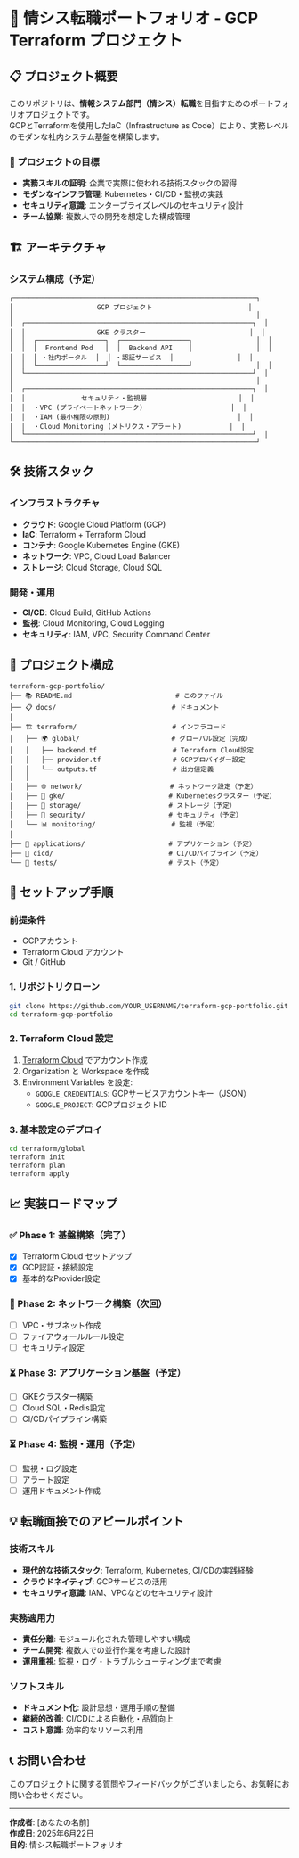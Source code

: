 # 🚀 情シス転職ポートフォリオ - GCP Terraform プロジェクト

## 📋 プロジェクト概要

このリポジトリは、**情報システム部門（情シス）転職**を目指すためのポートフォリオプロジェクトです。  
GCPとTerraformを使用したIaC（Infrastructure as Code）により、実務レベルのモダンな社内システム基盤を構築します。

### 🎯 プロジェクトの目標
- **実務スキルの証明**: 企業で実際に使われる技術スタックの習得
- **モダンなインフラ管理**: Kubernetes・CI/CD・監視の実践
- **セキュリティ意識**: エンタープライズレベルのセキュリティ設計
- **チーム協業**: 複数人での開発を想定した構成管理

## 🏗️ アーキテクチャ

### システム構成（予定）
```
┌─────────────────────────────────────────────────────────────┐
│                     GCP プロジェクト                        │
│                                                             │
│  ┌─────────────────────────────────────────────────────────┐  │
│  │                  GKE クラスター                          │  │
│  │  ┌─────────────────┐  ┌─────────────────┐                │  │
│  │  │  Frontend Pod   │  │  Backend API    │                │  │
│  │  │ ・社内ポータル  │  │ ・認証サービス  │                │  │
│  │  └─────────────────┘  └─────────────────┘                │  │
│  └─────────────────────────────────────────────────────────┘  │
│                                                             │
│  ┌─────────────────────────────────────────────────────────┐  │
│  │              セキュリティ・監視層                       │  │
│  │  ・VPC (プライベートネットワーク)                      │  │
│  │  ・IAM (最小権限の原則)                                │  │
│  │  ・Cloud Monitoring (メトリクス・アラート)            │  │
│  └─────────────────────────────────────────────────────────┘  │
└─────────────────────────────────────────────────────────────┘
```

## 🛠️ 技術スタック

### インフラストラクチャ
- **クラウド**: Google Cloud Platform (GCP)
- **IaC**: Terraform + Terraform Cloud
- **コンテナ**: Google Kubernetes Engine (GKE)
- **ネットワーク**: VPC, Cloud Load Balancer
- **ストレージ**: Cloud Storage, Cloud SQL

### 開発・運用
- **CI/CD**: Cloud Build, GitHub Actions
- **監視**: Cloud Monitoring, Cloud Logging
- **セキュリティ**: IAM, VPC, Security Command Center

## 📁 プロジェクト構成

```
terraform-gcp-portfolio/
├── 📚 README.md                          # このファイル
├── 📋 docs/                             # ドキュメント
│
├── 🏗️ terraform/                        # インフラコード
│   ├── 🌍 global/                       # グローバル設定（完成）
│   │   ├── backend.tf                   # Terraform Cloud設定
│   │   ├── provider.tf                  # GCPプロバイダー設定
│   │   └── outputs.tf                   # 出力値定義
│   │
│   ├── 🌐 network/                      # ネットワーク設定（予定）
│   ├── 🚀 gke/                          # Kubernetesクラスター（予定）
│   ├── 💾 storage/                      # ストレージ（予定）
│   ├── 🔐 security/                     # セキュリティ（予定）
│   └── 📊 monitoring/                   # 監視（予定）
│
├── 🐳 applications/                     # アプリケーション（予定）
├── 🔄 cicd/                             # CI/CDパイプライン（予定）
└── 🧪 tests/                            # テスト（予定）
```

## 🚀 セットアップ手順

### 前提条件
- GCPアカウント
- Terraform Cloud アカウント
- Git / GitHub

### 1. リポジトリクローン
```bash
git clone https://github.com/YOUR_USERNAME/terraform-gcp-portfolio.git
cd terraform-gcp-portfolio
```

### 2. Terraform Cloud 設定
1. [Terraform Cloud](https://app.terraform.io) でアカウント作成
2. Organization と Workspace を作成
3. Environment Variables を設定:
   - `GOOGLE_CREDENTIALS`: GCPサービスアカウントキー（JSON）
   - `GOOGLE_PROJECT`: GCPプロジェクトID

### 3. 基本設定のデプロイ
```bash
cd terraform/global
terraform init
terraform plan
terraform apply
```

## 📈 実装ロードマップ

### ✅ Phase 1: 基盤構築（完了）
- [x] Terraform Cloud セットアップ
- [x] GCP認証・接続設定
- [x] 基本的なProvider設定

### 🔄 Phase 2: ネットワーク構築（次回）
- [ ] VPC・サブネット作成
- [ ] ファイアウォールルール設定
- [ ] セキュリティ設定

### ⏳ Phase 3: アプリケーション基盤（予定）
- [ ] GKEクラスター構築
- [ ] Cloud SQL・Redis設定
- [ ] CI/CDパイプライン構築

### ⏳ Phase 4: 監視・運用（予定）
- [ ] 監視・ログ設定
- [ ] アラート設定
- [ ] 運用ドキュメント作成

## 💡 転職面接でのアピールポイント

### 技術スキル
- **現代的な技術スタック**: Terraform, Kubernetes, CI/CDの実践経験
- **クラウドネイティブ**: GCPサービスの活用
- **セキュリティ意識**: IAM、VPCなどのセキュリティ設計

### 実務適用力
- **責任分離**: モジュール化された管理しやすい構成
- **チーム開発**: 複数人での並行作業を考慮した設計
- **運用重視**: 監視・ログ・トラブルシューティングまで考慮

### ソフトスキル
- **ドキュメント化**: 設計思想・運用手順の整備
- **継続的改善**: CI/CDによる自動化・品質向上
- **コスト意識**: 効率的なリソース利用

## 📞 お問い合わせ

このプロジェクトに関する質問やフィードバックがございましたら、お気軽にお問い合わせください。

---

**作成者**: [あなたの名前]  
**作成日**: 2025年6月22日  
**目的**: 情シス転職ポートフォリオ
